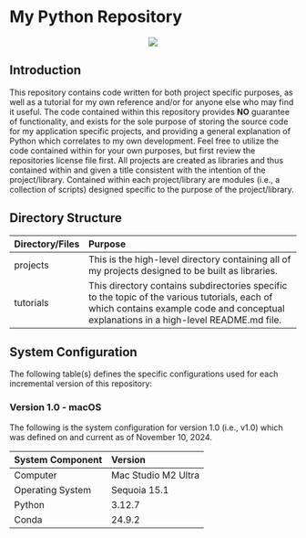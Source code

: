 # My Python Repository

<p align="center"><img src=https://github.com/TH1622EE/my-datasets/blob/main/images/logos/python/python-logo-1.png/></p>

## Introduction

This repository contains code written for both project specific purposes, as well as a tutorial for my own reference and/or for anyone else who may find it useful. The code contained within this repository provides **NO** guarantee of functionality, and exists for the sole purpose of storing the source code for my application specific projects, and providing a general explanation of Python which correlates to my own development. Feel free to utilize the code contained within for your own purposes, but first review the repositories license file first. All projects are created as libraries and thus contained within and given a title consistent with the intention of the project/library. Contained within each project/library are modules (i.e., a collection of scripts) designed specific to the purpose of the project/library.

## Directory Structure

| Directory/Files | Purpose |
| :-- | :-- |
| projects | This is the high-level directory containing all of my projects designed to be built as libraries. |
| tutorials | This directory contains subdirectories specific to the topic of the various tutorials, each of which contains example code and conceptual explanations in a high-level README.md file. |

## System Configuration

The following table(s) defines the specific configurations used for each incremental version of this repository:

### Version 1.0 - macOS

The following is the system configuration for version 1.0 (i.e., v1.0) which was defined on and current as of November 10, 2024.

| System Component | Version |
| :-- | :-- |
| Computer | Mac Studio M2 Ultra |
| Operating System | Sequoia 15.1 |
| Python | 3.12.7 |
| Conda | 24.9.2 |
